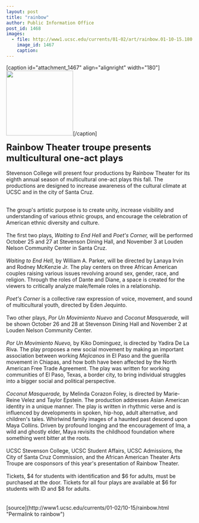 ```yaml
---
layout: post
title: "rainbow"
author: Public Information Office
post_id: 1468
images:
  - file: http://www1.ucsc.edu/currents/01-02/art/rainbow.01-10-15.180.jpg
    image_id: 1467
    caption: 
---
```


[caption id="attachment_1467" align="alignright" width="180"]<a href="http://localhost/mysite/wp-content/uploads/2001/10/rainbow.01-10-15.180.jpg"><img class="size-full wp-image-1467" src="http://localhost/mysite/wp-content/uploads/2001/10/rainbow.01-10-15.180.jpg" alt="" width="180" height="174" /></a>[/caption]
<p>
  <font size="5"><b>Rainbow Theater troupe presents multicultural one-act plays</b></font><br>
  <br>
  Stevenson College will present four productions by Rainbow Theater for its eighth annual season of multicultural one-act plays this fall. The productions are designed to increase awareness of the cultural climate at UCSC and in the city of Santa Cruz.<br>
  <br>
</p>The group's artistic purpose is to create unity, increase visibility and understanding of various ethnic groups, and encourage the celebration of American ethnic diversity and culture.<br>
<br>
The first two plays, <i>Waiting to End Hell</i> and <i>Poet's Corner,</i> will be performed October 25 and 27 at Stevenson Dining Hall, and November 3 at Louden Nelson Community Center in Santa Cruz.<br>
<br>
<i>Waiting to End Hell,</i> by William A. Parker, will be directed by Lanaya Irvin and Rodney McKenzie Jr. The play centers on three African American couples raising various issues revolving around sex, gender, race, and religion. Through the roles of Dante and Diane, a space is created for the viewers to critically analyze male/female roles in a relationship.<br>
<br>
<i>Poet's Corner</i> is a collective raw expression of voice, movement, and sound of multicultural youth, directed by Eden Jequinto.<br>
<br>
Two other plays, <i>Por Un Movimiento Nuevo</i> and <i>Coconut Masquerade,</i> will be shown October 26 and 28 at Stevenson Dining Hall and November 2 at Louden Nelson Community Center.<br>
<br>
<i>Por Un Movimiento Nuevo,</i> by Kiko Dominguez, is directed by Yadira De La Riva. The play proposes a new social movement by making an important association between working <i>Mejicanos</i> in El Paso and the guerilla movement in Chiapas, and how both have been affected by the North American Free Trade Agreement. The play was written for working communities of El Paso, Texas, a border city, to bring individual struggles into a bigger social and political perspective.<br>
<br>
<i>Coconut Masquerade,</i> by Melinda Corazon Foley, is directed by Marie-Reine Velez and Taylor Epstein. The production addresses Asian American identity in a unique manner. The play is written in rhythmic verse and is influenced by developments in spoken, hip-hop, adult alternative, and children's tales. Whirlwind family images of a haunted past descend upon Maya Collins. Driven by profound longing and the encouragement of Ima, a wild and ghostly elder, Maya revisits the childhood foundation where something went bitter at the roots.<br>
<br>
UCSC Stevenson College, UCSC Student Affairs, UCSC Admissions, the City of Santa Cruz Commission, and the African American Theater Arts Troupe are cosponsors of this year's presentation of Rainbow Theater.<br>
<br>
Tickets, $4 for students with identification and $6 for adults, must be purchased at the door. Tickets for all four plays are available at $6 for students with ID and $8 for adults.<br>
<b><br></b><br>
[source](http://www1.ucsc.edu/currents/01-02/10-15/rainbow.html "Permalink to rainbow")
